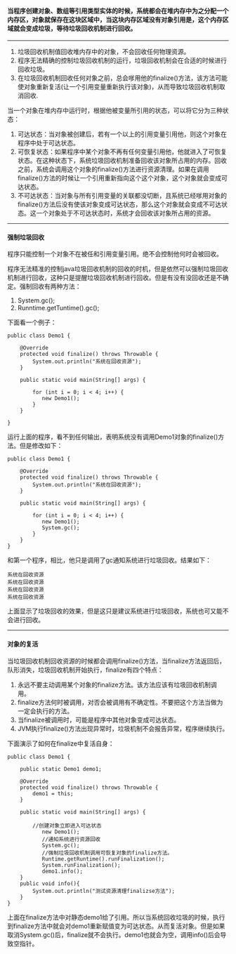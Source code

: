 ####  当程序创建对象、数组等引用类型实体的时候，系统都会在堆内存中为之分配一个内存区，对象就保存在这块区域中，当这块内存区域没有对象引用是，这个内存区域就会变成垃圾，等待垃圾回收机制进行回收。

---


1. 垃圾回收机制值回收堆内存中的对象，不会回收任何物理资源。
2. 程序无法精确的控制垃圾回收机制的运行，垃圾回收机制会在合适的时候进行回收垃圾。
3. 在垃圾回收机制回收任何对象之前，总会嗲用他的finalize()方法，该方法可能使对象重新复活(让一个引用变量重新执行该对象)，从而导致垃圾回收机制取消回收.


当一个对象在堆内存中运行时，根据他被变量所引用的状态，可以将它分为三种状态：
1. 可达状态：当对象被创建后，若有一个以上的引用变量引用他，则这个对象在程序中处于可达状态。
2. 可恢复状态：如果程序中某个对象不再有任何变量引用他，他就进入了可恢复状态。在这种状态下，系统垃圾回收机制准备回收该对象所占用的内存。回收之前，系统会调用这个对象的finalize()方法进行资源清理。如果在调用finalize()方法的时候让一个引用重新指向这个这个对象，这个对象就会变成可达状态。
3. 不可达状态：当对象与所有引用变量的关联都没切断，且系统已经嗲用对象的finalize()方法后没有使该对象变成可达状态，那么这个对象就会变成不可达状态。这一个对象处于不可达状态时，系统才会回收该对象所占用的资源。

---

#### 强制垃圾回收

程序只能控制一个对象不在被任和引用变量引用。绝不会控制他何时会被回收。

程序无法精准的控制java垃圾回收机制的回收的时机，但是依然可以强制垃圾回收机制进行回收，这种只是提醒垃圾回收机制进行回收。但是有没有没回收还是不确定。强制回收有两种方法：
1. System.gc();
2. Runntime.getTuntime().gc();

下面看一个例子：


```
public class Demo1 {

    @Override
    protected void finalize() throws Throwable {
        System.out.println("系统在回收资源");
    }

    public static void main(String[] args) {

        for (int i = 0; i < 4; i++) {
           new Demo1();
        }
    }
   
}
```
运行上面的程序，看不到任何输出，表明系统没有调用Demo1对象的finalize()方法。但是修改如下：


```
public class Demo1 {

    @Override
    protected void finalize() throws Throwable {
        System.out.println("系统在回收资源");
    }

    public static void main(String[] args) {

        for (int i = 0; i < 4; i++) {
           new Demo1();
           System.gc();
        }
    }
}

```
和第一个程序，相比，他只是调用了gc通知系统进行垃圾回收。结果如下：

```
系统在回收资源
系统在回收资源
系统在回收资源
系统在回收资源

```
上面显示了垃圾回收的效果，但是这只是建议系统进行垃圾回收，系统也可又能不会进行回收。

---

#### 对象的复活

当垃圾回收机制回收资源的时候都会调用finalize()方法，当finalize方法返回后，队形消失，垃圾回收机制开始执行，finalize有四个特点：
1. 永远不要主动调用某个对象的finalize方法。该方法应该有垃圾回收机制调用。
2. finalize方法何时被调用，对否会被调用有不确定性。不要把这个方法当做为一定会执行的方法。
3. 当finalize被调用时，可能是程序中其他对象变成可达状态。
4. JVM执行finalize()方法出现异常时，垃圾机制不会报告异常，程序继续执行。


下面演示了如何在finalize中复活自身：


```
public class Demo1 {

    public static Demo1 demo1;

    @Override
    protected void finalize() throws Throwable {
        demo1 = this;
    }

    public static void main(String[] args) {

        //创建对象立即进入可达状态
           new Demo1();
           //通知系统进行资源回收
           System.gc();
           //强制垃圾回收机制调用可恢复对象的finalize方法。
           Runtime.getRuntime().runFinalization();
           System.runFinalization();
           demo1.info();
    }
    public void info(){
        System.out.println("测试资源清理finalizse方法");
    }
}
```
上面在finalize方法中对静态demo1给了引用。所以当系统回收垃圾的时候，执行到finalize方法中就会对demo1重新赋值变为可达状态。从而复活对象。但是如果取消System.gc()后，finalize就不会执行。demo1也就会为空，调用info()后会导致空指针。